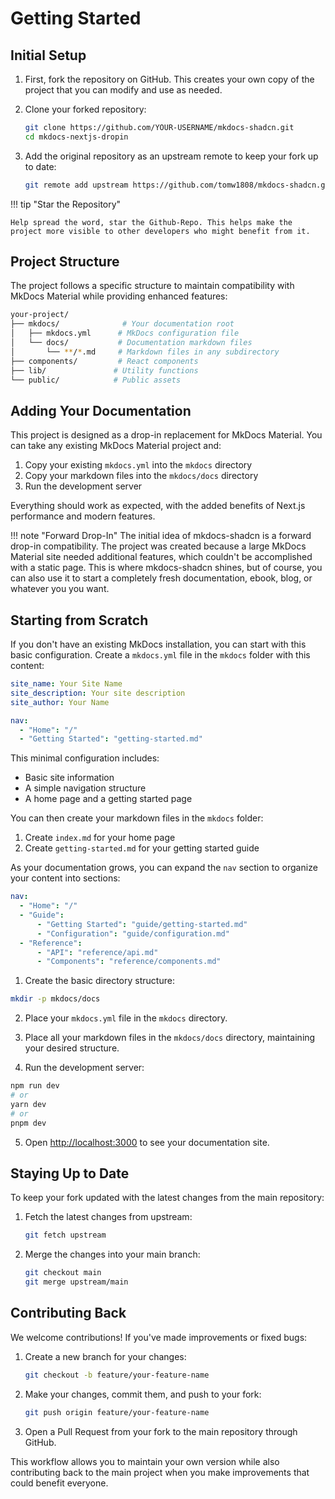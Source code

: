 # Getting Started

## Initial Setup

1. First, fork the repository on GitHub. This creates your own copy of the project that you can modify and use as needed.

2. Clone your forked repository:
   ```bash
   git clone https://github.com/YOUR-USERNAME/mkdocs-shadcn.git
   cd mkdocs-nextjs-dropin
   ```

3. Add the original repository as an upstream remote to keep your fork up to date:
   ```bash
   git remote add upstream https://github.com/tomw1808/mkdocs-shadcn.git
   ```


!!! tip "Star the Repository"

    Help spread the word, star the Github-Repo. This helps make the project more visible to other developers who might benefit from it.


## Project Structure

The project follows a specific structure to maintain compatibility with MkDocs Material while providing enhanced features:

```bash
your-project/
├── mkdocs/              # Your documentation root
│   ├── mkdocs.yml      # MkDocs configuration file
│   └── docs/           # Documentation markdown files
│       └── **/*.md     # Markdown files in any subdirectory
├── components/         # React components
├── lib/               # Utility functions
└── public/            # Public assets
```

## Adding Your Documentation


This project is designed as a drop-in replacement for MkDocs Material. You can take any existing MkDocs Material project and:

1. Copy your existing `mkdocs.yml` into the `mkdocs` directory
2. Copy your markdown files into the `mkdocs/docs` directory
3. Run the development server

Everything should work as expected, with the added benefits of Next.js performance and modern features.


!!! note "Forward Drop-In"
   The initial idea of mkdocs-shadcn is a forward drop-in compatibility. The project was created because a large MkDocs Material site needed additional features, which couldn't be accomplished with a static page. This is where mkdocs-shadcn shines, but of course, you can also use it to start a completely fresh documentation, ebook, blog, or whatever you you want.


## Starting from Scratch

If you don't have an existing MkDocs installation, you can start with this basic configuration. Create a `mkdocs.yml` file in the `mkdocs` folder with this content:

```yaml
site_name: Your Site Name
site_description: Your site description
site_author: Your Name

nav:
  - "Home": "/"
  - "Getting Started": "getting-started.md"
```

This minimal configuration includes:
- Basic site information
- A simple navigation structure
- A home page and a getting started page

You can then create your markdown files in the `mkdocs` folder:
1. Create `index.md` for your home page
2. Create `getting-started.md` for your getting started guide

As your documentation grows, you can expand the `nav` section to organize your content into sections:

```yaml
nav:
  - "Home": "/"
  - "Guide":
      - "Getting Started": "guide/getting-started.md"
      - "Configuration": "guide/configuration.md"
  - "Reference":
      - "API": "reference/api.md"
      - "Components": "reference/components.md"
```


1. Create the basic directory structure:

```bash
mkdir -p mkdocs/docs
```

2. Place your `mkdocs.yml` file in the `mkdocs` directory.

3. Place all your markdown files in the `mkdocs/docs` directory, maintaining your desired structure.

4. Run the development server:

```bash
npm run dev
# or
yarn dev
# or
pnpm dev
```

5. Open [http://localhost:3000](http://localhost:3000) to see your documentation site.






## Staying Up to Date

To keep your fork updated with the latest changes from the main repository:

1. Fetch the latest changes from upstream:
   ```bash
   git fetch upstream
   ```

2. Merge the changes into your main branch:
   ```bash
   git checkout main
   git merge upstream/main
   ```

## Contributing Back

We welcome contributions! If you've made improvements or fixed bugs:

1. Create a new branch for your changes:
   ```bash
   git checkout -b feature/your-feature-name
   ```

2. Make your changes, commit them, and push to your fork:
   ```bash
   git push origin feature/your-feature-name
   ```

3. Open a Pull Request from your fork to the main repository through GitHub.

This workflow allows you to maintain your own version while also contributing back to the main project when you make improvements that could benefit everyone.

